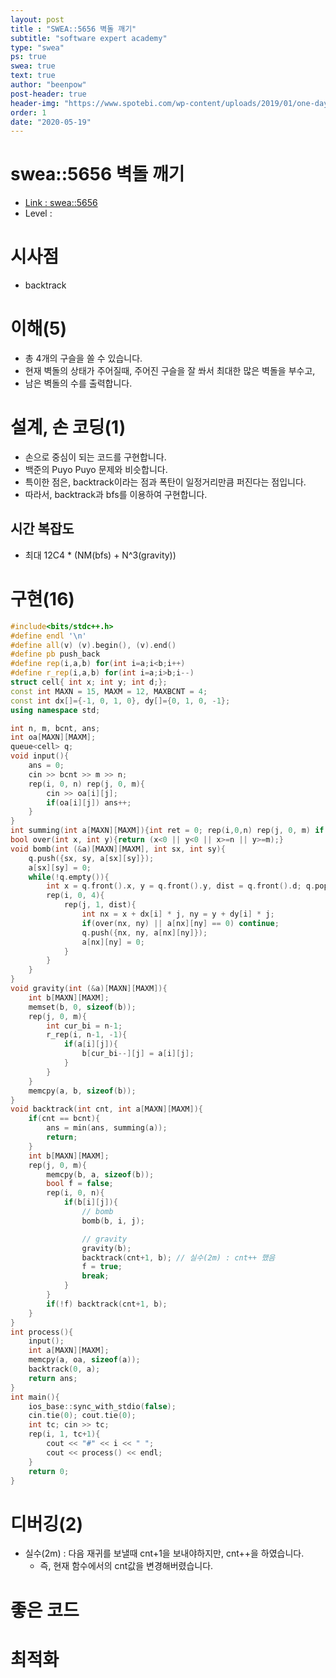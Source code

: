 ```yaml
---
layout: post
title : "SWEA::5656 벽돌 깨기"
subtitle: "software expert academy"
type: "swea"
ps: true                          
swea: true
text: true
author: "beenpow"
post-header: true
header-img: "https://www.spotebi.com/wp-content/uploads/2019/01/one-day-day-one-workout-motivation-spotebi.jpg"
order: 1
date: "2020-05-19"
---
```


# swea::5656 벽돌 깨기
- [Link : swea::5656](https://swexpertacademy.com/main/code/problem/problemDetail.do?contestProbId=AWXRQm6qfL0DFAUo)
- Level : 

# 시사점
- backtrack

# 이해(5)
- 총 4개의 구슬을 쏠 수 있습니다.
- 현재 벽돌의 상태가 주어질때, 주어진 구슬을 잘 쏴서 최대한 많은 벽돌을 부수고,
- 남은 벽돌의 수를 출력합니다.

# 설계, 손 코딩(1)
- 손으로 중심이 되는 코드를 구현합니다.
- 백준의 Puyo Puyo 문제와 비슷합니다.
- 특이한 점은, backtrack이라는 점과 폭탄이 일정거리만큼 퍼진다는 점입니다.
- 따라서, backtrack과 bfs를 이용하여 구현합니다.

## 시간 복잡도
- 최대 12C4 * (NM(bfs) + N^3(gravity))

# 구현(16)

```cpp
#include<bits/stdc++.h>
#define endl '\n'
#define all(v) (v).begin(), (v).end()
#define pb push_back
#define rep(i,a,b) for(int i=a;i<b;i++)
#define r_rep(i,a,b) for(int i=a;i>b;i--)
struct cell{ int x; int y; int d;};
const int MAXN = 15, MAXM = 12, MAXBCNT = 4;
const int dx[]={-1, 0, 1, 0}, dy[]={0, 1, 0, -1};
using namespace std;

int n, m, bcnt, ans;
int oa[MAXN][MAXM];
queue<cell> q;
void input(){
    ans = 0;
    cin >> bcnt >> m >> n;
    rep(i, 0, n) rep(j, 0, m){
        cin >> oa[i][j];
        if(oa[i][j]) ans++;
    }
}
int summing(int a[MAXN][MAXM]){int ret = 0; rep(i,0,n) rep(j, 0, m) if(a[i][j])ret++; return ret;}
bool over(int x, int y){return (x<0 || y<0 || x>=n || y>=m);}
void bomb(int (&a)[MAXN][MAXM], int sx, int sy){
    q.push({sx, sy, a[sx][sy]});
    a[sx][sy] = 0;
    while(!q.empty()){
        int x = q.front().x, y = q.front().y, dist = q.front().d; q.pop();
        rep(i, 0, 4){
            rep(j, 1, dist){
                int nx = x + dx[i] * j, ny = y + dy[i] * j;
                if(over(nx, ny) || a[nx][ny] == 0) continue;
                q.push({nx, ny, a[nx][ny]});
                a[nx][ny] = 0;
            }
        }
    }
}
void gravity(int (&a)[MAXN][MAXM]){
    int b[MAXN][MAXM];
    memset(b, 0, sizeof(b));
    rep(j, 0, m){
        int cur_bi = n-1;
        r_rep(i, n-1, -1){
            if(a[i][j]){
                b[cur_bi--][j] = a[i][j];
            }
        }
    }
    memcpy(a, b, sizeof(b));
}
void backtrack(int cnt, int a[MAXN][MAXM]){
    if(cnt == bcnt){
        ans = min(ans, summing(a));
        return;
    }
    int b[MAXN][MAXM];
    rep(j, 0, m){
        memcpy(b, a, sizeof(b));
        bool f = false;
        rep(i, 0, n){
            if(b[i][j]){
                // bomb
                bomb(b, i, j);

                // gravity
                gravity(b);
                backtrack(cnt+1, b); // 실수(2m) : cnt++ 했음
                f = true;
                break;
            }
        }
        if(!f) backtrack(cnt+1, b);
    }
}
int process(){
    input();
    int a[MAXN][MAXM];
    memcpy(a, oa, sizeof(a));
    backtrack(0, a);
    return ans;
}
int main(){
    ios_base::sync_with_stdio(false);
    cin.tie(0); cout.tie(0);
    int tc; cin >> tc;
    rep(i, 1, tc+1){
        cout << "#" << i << " ";
        cout << process() << endl;
    }
    return 0;
}
```

# 디버깅(2)
- 실수(2m) : 다음 재귀를 보낼때 cnt+1을 보내야하지만, cnt++을 하였습니다.
  - 즉, 현재 함수에서의 cnt값을 변경해버렸습니다.

# 좋은 코드

# 최적화
